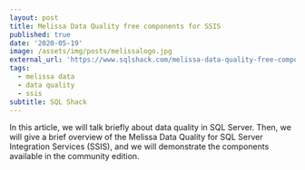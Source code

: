 ```yaml
---
layout: post
title: Melissa Data Quality free components for SSIS
published: true
date: '2020-05-19'
image: /assets/img/posts/melissalogo.jpg
external_url: 'https://www.sqlshack.com/melissa-data-quality-free-components-for-ssis/'
tags:
  - melissa data
  - data quality
  - ssis
subtitle: SQL Shack
---
```

In this article, we will talk briefly about data quality in SQL Server. Then, we will give a brief overview of the Melissa Data Quality for SQL Server Integration Services (SSIS), and we will demonstrate the components available in the community edition.
